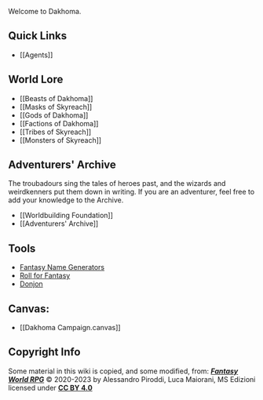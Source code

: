 Welcome to Dakhoma.

## Quick Links
- [[Agents]]
## World Lore
- [[Beasts of Dakhoma]]
- [[Masks of Skyreach]] 
- [[Gods of Dakhoma]]
- [[Factions of Dakhoma]]
- [[Tribes of Skyreach]]
- [[Monsters of Skyreach]]


## Adventurers' Archive
The troubadours sing the tales of heroes past, and the wizards and weirdkenners put them down in writing. If you are an adventurer, feel free to add your knowledge to the Archive.
- [[Worldbuilding Foundation]]
- [[Adventurers' Archive]]

## Tools
- [Fantasy Name Generators](https://www.fantasynamegenerators.com/)
- [Roll for Fantasy](https://rollforfantasy.com/)
- [Donjon](https://donjon.bin.sh/)

## Canvas:
- [[Dakhoma Campaign.canvas]]

## Copyright Info
Some material in this wiki is copied, and some modified, from:
_**[Fantasy World RPG](https://fantasyworldrpg.com/)**_ © 2020-2023
by Alessandro Piroddi, Luca Maiorani, MS Edizioni
licensed under [**CC BY 4.0**](http://creativecommons.org/licenses/by/4.0/?ref=chooser-v1)

